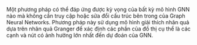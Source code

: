 Một phương pháp có thể đáp ứng được kỳ vọng của bất kỳ mô hình GNN nào mà không cần truy cập hoặc sửa đổi cấu trúc bên trong của Graph Neural Networks. Phương pháp này sử dụng mô hình giải thích nhân quả dựa trên nhân quả Granger để xác định các phần của đồ thị cụ thể là các cạnh và nút có ảnh hưởng lớn nhất đến dự đoán của GNN. 

